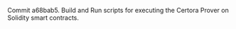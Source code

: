 Commit a68bab5.                    Build and Run scripts for executing the Certora Prover on Solidity smart contracts.